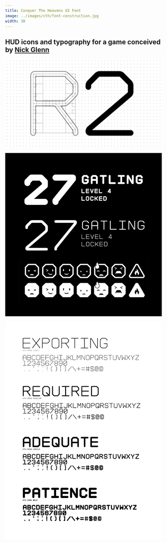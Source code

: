```yaml
---
title: Conquer The Heavens UI Font
image: ../images/cth/font-construction.jpg
width: 30
---
```


HUD icons and typography for a game conceived by [Nick Glenn](https://twitter.com/nickglenndotcom)
---
![](../images/cth/font-construction.jpg)

![](../images/cth/font-emoji.jpg)

![](../images/cth/font-weights.jpg)